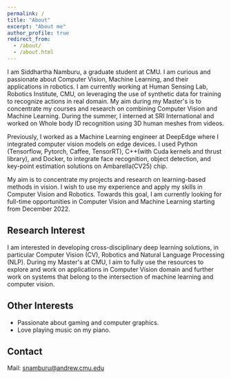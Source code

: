 ```yaml
---
permalink: /
title: "About"
excerpt: "About me"
author_profile: true
redirect_from: 
  - /about/
  - /about.html
---
```


I am Siddhartha Namburu, a graduate student at CMU. I am curious and passionate about Computer Vision, Machine Learning, and their applications in robotics. I am currently working at Human Sensing Lab, Robotics Institute, CMU, on leveraging the use of synthetic data for training to recognize actions in real domain. My aim during my Master's is to concentrate my courses and research on combining Computer Vision and Machine Learning. During the summer, I interned at SRI International and worked on Whole body ID recognition using 3D human meshes from videos.

Previously, I worked as a Machine Learning engineer at DeepEdge where I integrated computer vision models on edge devices. I used Python (Tensorflow, Pytorch, Caffee, TensorRT), C++(with Cuda kernels and thrust library), and Docker, to integrate face recognition, object detection, and key-point estimation solutions on Ambarella(CV25) chip. 

My aim is to concentrate my projects and research on learning-based methods in vision. I wish to use my experience and apply my skills in Computer Vision and Robotics. Towards this goal, I am currently looking for full-time opportunities in Computer Vision and Machine Learning starting from December 2022.


Research Interest
------
I am interested in developing cross-disciplinary deep learning solutions, in particular Computer Vision (CV), Robotics and Natural Language Processing (NLP). During my Master's at CMU, I aim to fully use the resources to explore and work on applications in Computer Vision domain and further work on systems that belong to the intersection of machine learning and computer vision.  

Other Interests
-----
* Passionate about gaming and computer graphics.
* Love playing music on my piano.

Contact
-----
Mail: snamburu@andrew.cmu.edu
